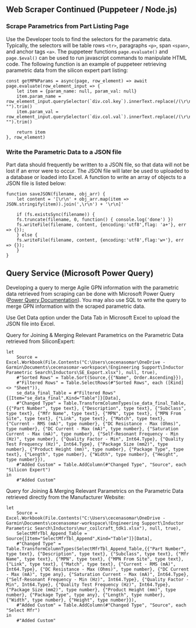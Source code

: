 ## Web Scraper Continued (Puppeteer / Node.js)

### Scrape Parametrics from Part Listing Page

Use the Developer tools to find the selectors for the parametric data. Typically, the selectors will be table rows ```<tr>```, paragraphs ```<p>```, span ```<span>```, and anchor tags ```<a>```. The puppeteer functions ```page.evaluate()``` and ```page.$eval()``` can be used to run javascript commands to manipulate HTML code. The following function is an example of puppeteer retrieving parametric data from the silicon expert part listing:

    const getMPNParams = async(page, row_element) => await page.evaluate(row_element_input => {
        let item = {param_name: null, param_val: null}
        item.param_name = row_element_input.querySelector(`div.col.key`).innerText.replace(/(\r\n|\n|\r)/gm, "").trim()
        item.param_val = row_element_input.querySelector(`div.col.val`).innerText.replace(/(\r\n|\n|\r)/gm, "").trim()

        return item
    }, row_element)

### Write the Parametric Data to a JSON file

Part data should frequently be written to a JSON file, so that data will not be lost if an error were to occur. The JSON file will later be used to uploaded to a database or loaded into Excel. A function to write an array of objects to a JSON file is listed below:

    function saveJSON(filename, obj_arr) {
        let content = '[\r\n' + obj_arr.map(item => JSON.stringify(item)).join(',\r\n') + '\r\n]'
    
        if (fs.existsSync(filename)) {
        fs.truncate(filename, 0, function() { console.log('done') })
        fs.writeFile(filename, content, {encoding:'utf8',flag: 'a+'}, err => {}); 
        } else {
        fs.writeFile(filename, content, {encoding:'utf8',flag:'w+'}, err => {}); 
        }
    }

## Query Service (Microsoft Power Query)

Developing a query to merge Agile GPN information with the parametric data retrieved from scraping can be done with Microsoft Power Query ([Power Query Documentation](https://learn.microsoft.com/en-us/powerquery-m/power-query-m-function-reference)). You may also use SQL to write the query to merge GPN information with the scraped parametric data.

Use Get Data option under the Data Tab in Microsoft Excel to upload the JSON file into Excel. 


Query for Joining & Merging Relevant Parametrics on the Parametric Data retrieved from SiliconExpert:

    let
        Source = Excel.Workbook(File.Contents("C:\Users\cecenasomar\OneDrive - Garmin\Documents\cecenasomar-workspace\!Engineering Support\Inductor Parametric Search\Inductors\SE_Export.xlsx"), null, true),
        #"Sorted Rows" = Table.Sort(Source,{{"Name", Order.Ascending}}),
        #"Filtered Rows" = Table.SelectRows(#"Sorted Rows", each ([Kind] <> "Sheet")),
        se_data_final_Table = #"Filtered Rows"{[Item="se_data_final",Kind="Table"]}[Data],
        #"Changed Type" = Table.TransformColumnTypes(se_data_final_Table,{{"Part Number", type text}, {"Description", type text}, {"Subclass", type text}, {"Mfr Name", type text}, {"MPN", type text}, {"MPN From Site", type text}, {"Link", type text}, {"Match", type text}, {"Current - RMS (mA)", type number}, {"DC Resistance - Max (Ohms)", type number}, {"DC Current - Max (mA)", type number}, {"Saturation Current - Max (mA)", type number}, {"Self-Resonant Frequency - Min (Hz)", type number}, {"Quality Factor - Min", Int64.Type}, {"Quality Test Frequency (Hz)", Int64.Type}, {"Package Size (mm2)", type number}, {"Product Height (mm)", type number}, {"Package Type", type text}, {"Length", type number}, {"Width", type number}, {"Height", type number}}),
        #"Added Custom" = Table.AddColumn(#"Changed Type", "Source", each "Silicon Expert")
    in
        #"Added Custom"

Query for Joining & Merging Relevant Parametrics on the Parametric Data retrieved directly from the Manufacturer Website:

    let
        Source = Excel.Workbook(File.Contents("C:\Users\cecenasomar\OneDrive - Garmin\Documents\cecenasomar-workspace\!Engineering Support\Inductor Parametric Search\Inductors\mur_coilcraft_tdk1.xlsx"), null, true),
        SelectMfrTbl_Append_Table = Source{[Item="SelectMfrTbl_Append",Kind="Table"]}[Data],
        #"Changed Type" = Table.TransformColumnTypes(SelectMfrTbl_Append_Table,{{"Part Number", type text}, {"Description", type text}, {"Subclass", type text}, {"Mfr Name", type text}, {"MPN", type text}, {"MPN From Site", type text}, {"Link", type text}, {"Match", type text}, {"Current - RMS (mA)", Int64.Type}, {"DC Resistance - Max (Ohms)", type number}, {"DC Current - Max (mA)", type any}, {"Saturation Current - Max (mA)", Int64.Type}, {"Self-Resonant Frequency - Min (Hz)", Int64.Type}, {"Quality Factor - Min", Int64.Type}, {"Quality Test Frequency (Hz)", Int64.Type}, {"Package Size (mm2)", type number}, {"Product Height (mm)", type number}, {"Package Type", type any}, {"Length", type number}, {"Width", type number}, {"Height", type number}}),
        #"Added Custom" = Table.AddColumn(#"Changed Type", "Source", each "Select Mfr")
    in
        #"Added Custom"
